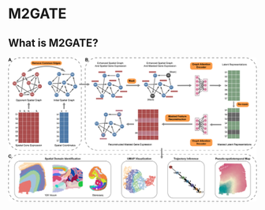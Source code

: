# M2GATE

## What is M2GATE?

![Figure1_overview](https://github.com/LYxiaotai/M2GATE/blob/main/Figure1_overview.tif)
